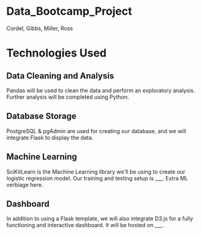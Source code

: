 # Data_Bootcamp_Project
Cordel, Gibbs, Miller, Ross

# Technologies Used
## Data Cleaning and Analysis
Pandas will be used to clean the data and perform an exploratory analysis. Further analysis will be completed using Python.

## Database Storage
PostgreSQL & pgAdmin are used for creating our database, and we will integrate Flask to display the data.

## Machine Learning
SciKitLearn is the Machine Learning library we'll be using to create our logistic regression model. Our training and testing setup is ___. Extra ML verbiage here.

## Dashboard
In addition to using a Flask template, we will also integrate D3.js for a fully functioning and interactive dashboard. It will be hosted on ___.
